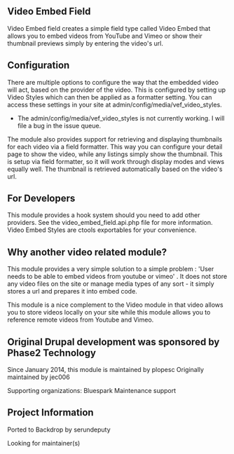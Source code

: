 Video Embed Field
-----

Video Embed field creates a simple field type called Video Embed that allows you to embed videos from YouTube and Vimeo or show their thumbnail previews simply by entering the video's url.

Configuration
----

There are multiple options to configure the way that the embedded video will act, based on the provider of the video. This is configured by setting up Video Styles which can then be applied as a formatter setting. You can access these settings in your site at admin/config/media/vef_video_styles.
  * The admin/config/media/vef_video_styles is not currently working.  I will file a bug in the issue queue.
  
The module also provides support for retrieving and displaying thumbnails for each video via a field formatter. This way you can configure your detail page to show the video, while any listings simply show the thumbnail. This is setup via field formatter, so it will work through display modes and views equally well. The thumbnail is retrieved automatically based on the video's url.

For Developers
----

This module provides a hook system should you need to add other providers. See the video_embed_field.api.php file for more information. Video Embed Styles are ctools exportables for your convenience.

Why another video related module?
----

This module provides a very simple solution to a simple problem : 'User needs to be able to embed videos from youtube or vimeo' . It does not store any video files on the site or manage media types of any sort - it simply stores a url and prepares it into embed code.

This module is a nice complement to the Video module in that video allows you to store videos locally on your site while this module allows you to reference remote videos from Youtube and Vimeo.


Original Drupal development was sponsored by Phase2 Technology
----

Since January 2014, this module is maintained by plopesc
Originally maintained by jec006

Supporting organizations: 
Bluespark
Maintenance support

Project Information
----

Ported to Backdrop by serundeputy

Looking for maintainer(s) 
